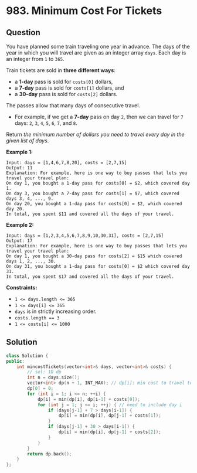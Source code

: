 # 983. Minimum Cost For Tickets

## Question

You have planned some train traveling one year in advance. The days of the year in which you will travel are given as an integer array `days`. Each day is an integer from `1` to `365`.

Train tickets are sold in **three different ways**:

* a **1-day** pass is sold for `costs[0]` dollars,
* a **7-day** pass is sold for `costs[1]` dollars, and
* a **30-day** pass is sold for `costs[2]` dollars.

The passes allow that many days of consecutive travel.

* For example, if we get a **7-day** pass on day `2`, then we can travel for `7` days: `2`, `3`, `4`, `5`, `6`, `7`, and `8`.

Return _the minimum number of dollars you need to travel every day in the given list of days_.

**Example 1:**

```text
Input: days = [1,4,6,7,8,20], costs = [2,7,15]
Output: 11
Explanation: For example, here is one way to buy passes that lets you travel your travel plan:
On day 1, you bought a 1-day pass for costs[0] = $2, which covered day 1.
On day 3, you bought a 7-day pass for costs[1] = $7, which covered days 3, 4, ..., 9.
On day 20, you bought a 1-day pass for costs[0] = $2, which covered day 20.
In total, you spent $11 and covered all the days of your travel.
```

**Example 2:**

```text
Input: days = [1,2,3,4,5,6,7,8,9,10,30,31], costs = [2,7,15]
Output: 17
Explanation: For example, here is one way to buy passes that lets you travel your travel plan:
On day 1, you bought a 30-day pass for costs[2] = $15 which covered days 1, 2, ..., 30.
On day 31, you bought a 1-day pass for costs[0] = $2 which covered day 31.
In total, you spent $17 and covered all the days of your travel.
```

**Constraints:**

* `1 <= days.length <= 365`
* `1 <= days[i] <= 365`
* `days` is in strictly increasing order.
* `costs.length == 3`
* `1 <= costs[i] <= 1000`

## Solution

```cpp
class Solution {
public:
    int mincostTickets(vector<int>& days, vector<int>& costs) {
        // sol: 1D dp
        int n = days.size();
        vector<int> dp(n + 1, INT_MAX); // dp[i]: min cost to travel to day i
        dp[0] = 0;
        for (int i = 1; i <= n; ++i) {
            dp[i] = min(dp[i], dp[i-1] + costs[0]);
            for (int j = 1; j <= i; ++j) { // need to include day i
                if (days[j-1] + 7 > days[i-1]) {
                    dp[i] = min(dp[i], dp[j-1] + costs[1]);
                }
                if (days[j-1] + 30 > days[i-1]) {
                    dp[i] = min(dp[i], dp[j-1] + costs[2]);
                }
            }
        }
        return dp.back();
    }
};
```


